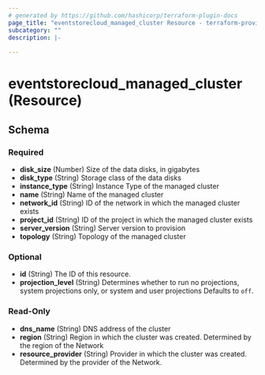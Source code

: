 ```yaml
---
# generated by https://github.com/hashicorp/terraform-plugin-docs
page_title: "eventstorecloud_managed_cluster Resource - terraform-provider-eventstorecloud"
subcategory: ""
description: |-
  
---
```


# eventstorecloud_managed_cluster (Resource)





<!-- schema generated by tfplugindocs -->
## Schema

### Required

- **disk_size** (Number) Size of the data disks, in gigabytes
- **disk_type** (String) Storage class of the data disks
- **instance_type** (String) Instance Type of the managed cluster
- **name** (String) Name of the managed cluster
- **network_id** (String) ID of the network in which the managed cluster exists
- **project_id** (String) ID of the project in which the managed cluster exists
- **server_version** (String) Server version to provision
- **topology** (String) Topology of the managed cluster

### Optional

- **id** (String) The ID of this resource.
- **projection_level** (String) Determines whether to run no projections, system projections only, or system and user projections Defaults to `off`.

### Read-Only

- **dns_name** (String) DNS address of the cluster
- **region** (String) Region in which the cluster was created. Determined by the region of the Network
- **resource_provider** (String) Provider in which the cluster was created. Determined by the provider of the Network.


